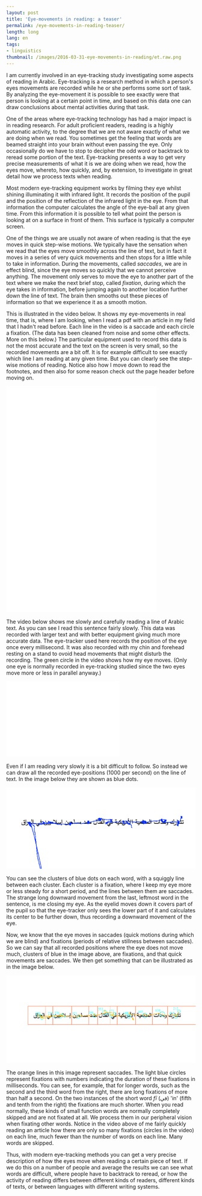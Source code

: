 ```yaml
---
layout: post
title: 'Eye-movements in reading: a teaser'
permalink: /eye-movements-in-reading-teaser/
length: long
lang: en
tags:
- linguistics
thumbnail: /images/2016-03-31-eye-movements-in-reading/et.raw.png
---
```


I am currently involved in an eye-tracking study investigating some aspects of reading in Arabic. Eye-tracking is a research method in which a person's eyes movements are recorded while he or she performs some sort of task. By analyzing the eye-movement it is possible to see exactly were that person is looking at a certain point in time, and based on this data one can draw conclusions about mental activities during that task. 

One of the areas where eye-tracking technology has had a major impact is in reading research. For adult proficient readers, reading is a highly automatic activity, to the degree that we are not aware exactly of what we are doing when we read. You sometimes get the feeling that words are beamed straight into your brain without even passing the eye. Only occasionally do we have to stop to decipher the odd word or backtrack to reread some portion of the text. Eye-tracking presents a way to get very precise measurements of what it is we are doing when we read, how the eyes move, whereto, how quickly, and, by extension, to investigate in great detail how we process texts when reading. 

Most modern eye-tracking equipment works by filming they eye whilst shining illuminating it with infrared light. It records the position of the pupil and the position of the reflection of the infrared light in the eye. From that information the computer calculates the angle of the eye-ball at any given time. From this information it is possible to tell what point the person is looking at on a surface in front of them. This surface is typically a computer screen.

One of the things we are usually not aware of when reading is that the eye moves in quick step-wise motions. We typically have the sensation when we read that the eyes move smoothly across the line of text, but in fact it moves in a series of very quick movements and then stops for a little while to take in information. During the movements, called *saccades*, we are in effect blind, since the eye moves so quickly that we cannot perceive anything. The movement only serves to move the eye to another part of the text where we make the next brief stop, called *fixation*, during which the eye takes in information, before jumping again to another location further down the line of text. The brain then smooths out these pieces of information so that we experience it as a smooth motion. 

This is illustrated in the video below. It shows my eye-movements in real time, that is, where I am looking, when I read a pdf with an article in my field that I hadn't read before. Each line in the video is a saccade and each circle a fixation. (The data has been cleaned from noise and some other effects. More on this below.) The particular equipment used to record this data is not the most accurate and the text on the screen is very small, so the recorded movements are a bit off. It is for example difficult to see exactly which line I am reading at any given time. But you can clearly see the step-wise motions of reading. Notice also how I move down to read the footnotes, and then also for some reason check out the page header before moving on.

<iframe width="400" height="600" src="/images/2016-03-31-eye-movements-in-reading/article.small.mp4" frameborder="0" allowfullscreen> </iframe>

The video below shows me slowly and carefully reading a line of Arabic text. As you can see I read this sentence fairly slowly. This data was recorded with larger text and with better equipment giving much more accurate data. The eye-tracker used here records the position of the eye once every millisecond. It was also recorded with my chin and forehead resting on a stand to ovoid head movements that might disturb the recording. The green circle in the video shows how my eye moves. (Only one eye is normally recorded in eye-tracking studied since the two eyes move more or less in parallel anyway.)


<iframe width="300" height="200" src="/images/2016-03-31-eye-movements-in-reading/etvideoraw.mp4" frameborder="0" allowfullscreen> </iframe>

Even if I am reading very slowly it is a bit difficult to follow. So instead we can draw all the recorded eye-positions (1000 per second) on the line of text. In the image below they are shown as blue dots.   

![Raw eye-movement on a line of Arabic text](/images/2016-03-31-eye-movements-in-reading/et.raw.png)

You can see the clusters of blue dots on each word, with a squiggly line between each cluster. Each cluster is a fixation, where I keep my eye more or less steady for a short period, and the lines between them are saccades. The strange long downward movement from the last, leftmost word in the sentence, is me closing my eye. As the eyelid moves down it covers part of the pupil so that the eye-tracker only sees the lower part of it and calculates its center to be further down, thus recording a downward movement of the eye.

Now, we know that the eye moves in saccades (quick motions during which we are blind) and fixations (periods of relative stillness between saccades). So we can say that all recorded positions where the eye does not move much, clusters of blue in the image above, are fixations, and that quick movements are saccades. We then get something that can be illustrated as in the image below. 

![Fixations and saccades on a line of Arabic text](/images/2016-03-31-eye-movements-in-reading/et.fixations.png)

The orange lines in this image represent saccades. The light blue circles represent fixations with numbers indicating the duration of these fixations in milliseconds. You can see, for example, that for longer words, such as the second and the third word from the right, there are long fixations of more than half a second. On the two instances of the short word *fī* (&rlm;في&rlm;) 'in' (fifth and tenth from the right) the fixations are much shorter. When you read normally, these kinds of small function words are normally completely skipped and are not fixated at all. We process them in our peripheral vision when fixating other words. Notice in the video above of me fairly quickly reading an article how there are only so many fixations (circles in the video) on each line, much fewer than the number of words on each line. Many words are skipped. 

Thus, with modern eye-tracking methods you can get a very precise description of how the eyes move when reading a certain piece of text. If we do this on a number of people and average the results we can see what words are difficult, where people have to backtrack to reread, or how the activity of reading differs between different kinds of readers, different kinds of texts, or between languages with different writing systems.
